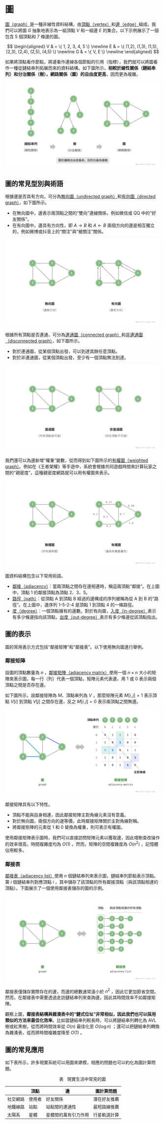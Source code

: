 # 圖

<u>圖（graph）</u>是一種非線性資料結構，由<u>頂點（vertex）</u>和<u>邊（edge）</u>組成。我們可以將圖 $G$ 抽象地表示為一組頂點 $V$ 和一組邊 $E$ 的集合。以下示例展示了一個包含 5 個頂點和 7 條邊的圖。

$$
\begin{aligned}
V & = \{ 1, 2, 3, 4, 5 \} \newline
E & = \{ (1,2), (1,3), (1,5), (2,3), (2,4), (2,5), (4,5) \} \newline
G & = \{ V, E \} \newline
\end{aligned}
$$

如果將頂點看作節點，將邊看作連線各個節點的引用（指標），我們就可以將圖看作一種從鏈結串列拓展而來的資料結構。如下圖所示，**相較於線性關係（鏈結串列）和分治關係（樹），網路關係（圖）的自由度更高**，因而更為複雜。

![鏈結串列、樹、圖之間的關係](graph.assets/linkedlist_tree_graph.png)

## 圖的常見型別與術語

根據邊是否具有方向，可分為<u>無向圖（undirected graph）</u>和<u>有向圖（directed graph）</u>，如下圖所示。

- 在無向圖中，邊表示兩頂點之間的“雙向”連線關係，例如微信或 QQ 中的“好友關係”。
- 在有向圖中，邊具有方向性，即 $A \rightarrow B$ 和 $A \leftarrow B$ 兩個方向的邊是相互獨立的，例如微博或抖音上的“關注”與“被關注”關係。

![有向圖與無向圖](graph.assets/directed_graph.png)

根據所有頂點是否連通，可分為<u>連通圖（connected graph）</u>和<u>非連通圖（disconnected graph）</u>，如下圖所示。

- 對於連通圖，從某個頂點出發，可以到達其餘任意頂點。
- 對於非連通圖，從某個頂點出發，至少有一個頂點無法到達。

![連通圖與非連通圖](graph.assets/connected_graph.png)

我們還可以為邊新增“權重”變數，從而得到如下圖所示的<u>有權圖（weighted graph）</u>。例如在《王者榮耀》等手遊中，系統會根據共同遊戲時間來計算玩家之間的“親密度”，這種親密度網路就可以用有權圖來表示。

![有權圖與無權圖](graph.assets/weighted_graph.png)

圖資料結構包含以下常用術語。

- <u>鄰接（adjacency）</u>：當兩頂點之間存在邊相連時，稱這兩頂點“鄰接”。在上圖中，頂點 1 的鄰接頂點為頂點 2、3、5。
- <u>路徑（path）</u>：從頂點 A 到頂點 B 經過的邊構成的序列被稱為從 A 到 B 的“路徑”。在上圖中，邊序列 1-5-2-4 是頂點 1 到頂點 4 的一條路徑。
- <u>度（degree）</u>：一個頂點擁有的邊數。對於有向圖，<u>入度（in-degree）</u>表示有多少條邊指向該頂點，<u>出度（out-degree）</u>表示有多少條邊從該頂點指出。

## 圖的表示

圖的常用表示方式包括“鄰接矩陣”和“鄰接表”。以下使用無向圖進行舉例。

### 鄰接矩陣

設圖的頂點數量為 $n$ ，<u>鄰接矩陣（adjacency matrix）</u>使用一個 $n \times n$ 大小的矩陣來表示圖，每一行（列）代表一個頂點，矩陣元素代表邊，用 $1$ 或 $0$ 表示兩個頂點之間是否存在邊。

如下圖所示，設鄰接矩陣為 $M$、頂點串列為 $V$ ，那麼矩陣元素 $M[i, j] = 1$ 表示頂點 $V[i]$ 到頂點 $V[j]$ 之間存在邊，反之 $M[i, j] = 0$ 表示兩頂點之間無邊。

![圖的鄰接矩陣表示](graph.assets/adjacency_matrix.png)

鄰接矩陣具有以下特性。

- 頂點不能與自身相連，因此鄰接矩陣主對角線元素沒有意義。
- 對於無向圖，兩個方向的邊等價，此時鄰接矩陣關於主對角線對稱。
- 將鄰接矩陣的元素從 $1$ 和 $0$ 替換為權重，則可表示有權圖。

使用鄰接矩陣表示圖時，我們可以直接訪問矩陣元素以獲取邊，因此增刪查改操作的效率很高，時間複雜度均為 $O(1)$ 。然而，矩陣的空間複雜度為 $O(n^2)$ ，記憶體佔用較多。

### 鄰接表

<u>鄰接表（adjacency list）</u>使用 $n$ 個鏈結串列來表示圖，鏈結串列節點表示頂點。第 $i$ 個鏈結串列對應頂點 $i$ ，其中儲存了該頂點的所有鄰接頂點（與該頂點相連的頂點）。下圖展示了一個使用鄰接表儲存的圖的示例。

![圖的鄰接表表示](graph.assets/adjacency_list.png)

鄰接表僅儲存實際存在的邊，而邊的總數通常遠小於 $n^2$ ，因此它更加節省空間。然而，在鄰接表中需要透過走訪鏈結串列來查詢邊，因此其時間效率不如鄰接矩陣。

觀察上圖，**鄰接表結構與雜湊表中的“鏈式位址”非常相似，因此我們也可以採用類似的方法來最佳化效率**。比如當鏈結串列較長時，可以將鏈結串列轉化為 AVL 樹或紅黑樹，從而將時間效率從 $O(n)$ 最佳化至 $O(\log n)$ ；還可以把鏈結串列轉換為雜湊表，從而將時間複雜度降至 $O(1)$ 。

## 圖的常見應用

如下表所示，許多現實系統可以用圖來建模，相應的問題也可以約化為圖計算問題。

<p align="center"> 表 <id> &nbsp; 現實生活中常見的圖 </p>

|          | 頂點 | 邊                   | 圖計算問題   |
| -------- | ---- | -------------------- | ------------ |
| 社交網路 | 使用者 | 好友關係             | 潛在好友推薦 |
| 地鐵線路 | 站點 | 站點間的連通性       | 最短路線推薦 |
| 太陽系   | 星體 | 星體間的萬有引力作用 | 行星軌道計算 |
